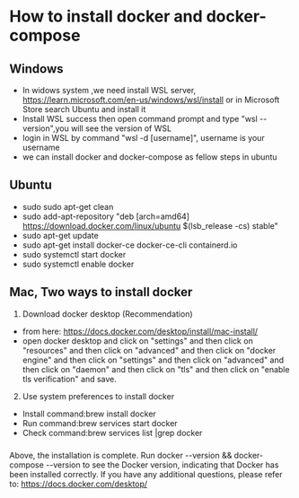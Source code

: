 # How to install docker and docker-compose

## Windows
- In widows system ,we need install WSL server, https://learn.microsoft.com/en-us/windows/wsl/install or in Microsoft Store
  search Ubuntu and install it
- Install WSL success then open command prompt and type "wsl --version",you will see the version of WSL
- login in WSL by command "wsl -d [username]", username is your username
- we can install docker and docker-compose as fellow steps in ubuntu

## Ubuntu
- sudo sudo apt-get clean
- sudo add-apt-repository "deb [arch=amd64] https://download.docker.com/linux/ubuntu $(lsb_release -cs) stable"
- sudo apt-get update
- sudo apt-get install docker-ce docker-ce-cli containerd.io
- sudo systemctl start docker
- sudo systemctl enable docker


## Mac, Two ways to install docker


1. Download docker desktop  (Recommendation)
- from here: https://docs.docker.com/desktop/install/mac-install/
- open docker desktop and click on "settings" and then click on "resources" and then click on "advanced" and then click on "docker engine" and then click on "settings" and then click on "advanced" and then click on "daemon" and then click on "tls" and then click on "enable tls verification" and save.
  
2. Use system preferences to install docker
- Install command:brew install docker
- Run command:brew services start docker
- Check command:brew services list |grep docker

###
Above, the installation is complete. Run docker --version && docker-compose --version to see the Docker version, indicating that Docker has been installed correctly. If you have any additional questions, please refer to: https://docs.docker.com/desktop/
